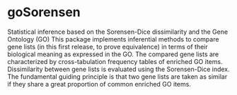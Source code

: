 # goSorensen
Statistical inference based on the Sorensen-Dice dissimilarity  and the Gene Ontology (GO)
This package implements inferential methods to compare gene lists (in this first 
    release, to prove equivalence) in terms of their biological meaning as expressed in the
    GO. The compared gene lists are characterized by cross-tabulation frequency tables of
    enriched GO items. Dissimilarity between gene lists is evaluated using the Sorensen-Dice index.
    The fundamental guiding principle is that two gene lists are taken as similar if they share a
    great proportion of common enriched GO items.
